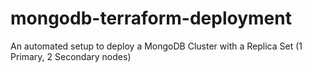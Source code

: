 # mongodb-terraform-deployment
An automated setup to deploy a MongoDB Cluster with a Replica Set (1 Primary, 2 Secondary nodes)
